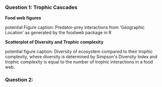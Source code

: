 ### Question 1: Trophic Cascades

**Food web figures**




potential Figure caption: Predator-prey interactions from 'Geographic Location' as generated by the foodweb package in R

**Scatterplot of Diversity and Trophic complexity**




potential figure caption: Diversity of ecosystem compared to their trophic complexity, where diversity is determined by Simpson's Diversity Index and trophic complexity is equal to the number of trophic interactions in a food web.


### Question 2:
